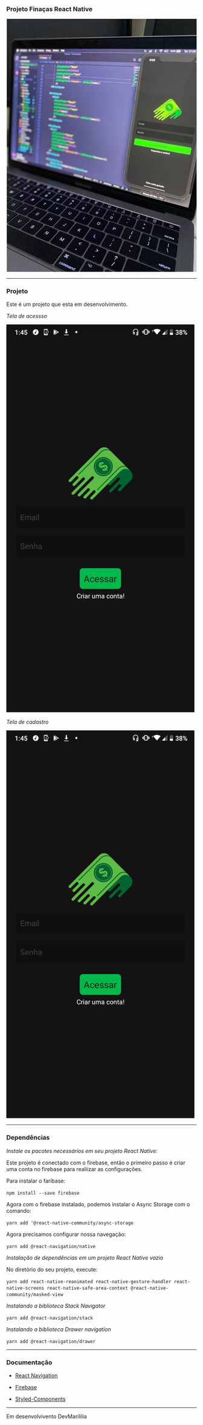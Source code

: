 ### Projeto Finaças React Native

<p aligin="center">
    <img src="./src/assets/capa.jpeg"/>
</p>

---
### Projeto

Este é um projeto que esta em desenvolvimento. 

<p><i>Tela de acessso</i></p>
<p aligin="center">
    <img src="./src/assets/telaAcesso.jpeg"/>
</p>

<p><i>Tela de cadastro</i></p>
<p aligin="center">
    <img src="./src/assets/telaAcesso.jpeg"/>
</p>

---

### Dependências

<p><i>Instale os pacotes necessários em seu projeto React Native:</i></p>

<p>Este projeto é conectado com o firebase, então o primeiro passo é criar uma conta no firebase para realiizar as configurações.</p>

<p>Para instalar o faribase:</p>

``` npm install --save firebase ```

<p>Agora com o firebase instalado, podemos instalar o Async Storage com o comando:</p>

``` yarn add '@react-native-community/async-storage  ```

<p>Agora precisamos configurar nossa navegação:</p>


``` yarn add @react-navigation/native ```

<p><i>Instalação de dependências em um projeto React Native vazio</i></p>
<p>No diretório do seu projeto, execute:</p>
 
 ``` yarn add react-native-reanimated react-native-gesture-handler react-native-screens react-native-safe-area-context @react-native-community/masked-view ```

 <p><i>Instalando a biblioteca Stack Navigator</i></p>

 ``` yarn add @react-navigation/stack ```


<p><i>Instalando a biblioteca Drawer navigation</i></p>

``` yarn add @react-navigation/drawer ```
 

---
### Documentação 


-  [React Navigation](https://reactnavigation.org/)


- [Firebase](https://firebase.google.com/)

- [Styled-Components](styled-components.com)

---
Em desenvolvivento DevMarililia
